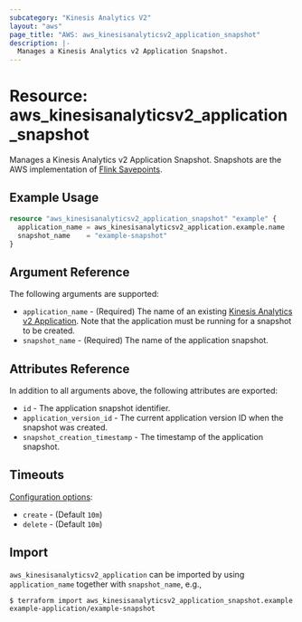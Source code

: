 ```yaml
---
subcategory: "Kinesis Analytics V2"
layout: "aws"
page_title: "AWS: aws_kinesisanalyticsv2_application_snapshot"
description: |-
  Manages a Kinesis Analytics v2 Application Snapshot.
---
```


# Resource: aws_kinesisanalyticsv2_application_snapshot

Manages a Kinesis Analytics v2 Application Snapshot.
Snapshots are the AWS implementation of [Flink Savepoints](https://ci.apache.org/projects/flink/flink-docs-release-1.11/ops/state/savepoints.html).

## Example Usage

```terraform
resource "aws_kinesisanalyticsv2_application_snapshot" "example" {
  application_name = aws_kinesisanalyticsv2_application.example.name
  snapshot_name    = "example-snapshot"
}
```

## Argument Reference

The following arguments are supported:

* `application_name` - (Required) The name of an existing  [Kinesis Analytics v2 Application](/docs/providers/aws/r/kinesisanalyticsv2_application.html). Note that the application must be running for a snapshot to be created.
* `snapshot_name` - (Required) The name of the application snapshot.

## Attributes Reference

In addition to all arguments above, the following attributes are exported:

* `id` - The application snapshot identifier.
* `application_version_id` - The current application version ID when the snapshot was created.
* `snapshot_creation_timestamp` - The timestamp of the application snapshot.

## Timeouts

[Configuration options](https://www.terraform.io/docs/configuration/blocks/resources/syntax.html#operation-timeouts):

- `create` - (Default `10m`)
- `delete` - (Default `10m`)

## Import

`aws_kinesisanalyticsv2_application` can be imported by using `application_name` together with `snapshot_name`, e.g.,

```
$ terraform import aws_kinesisanalyticsv2_application_snapshot.example example-application/example-snapshot
```
